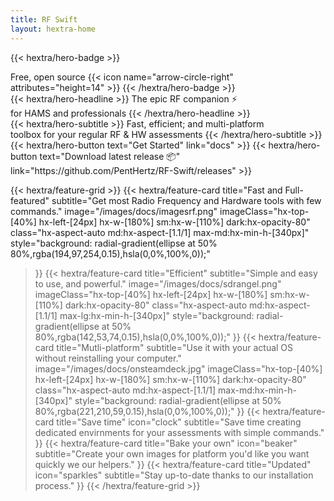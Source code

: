 ```yaml
---
title: RF Swift
layout: hextra-home
---
```


{{< hextra/hero-badge >}}
  <div class="hx-w-2 hx-h-2 hx-rounded-full hx-bg-primary-400"></div>
  <span>Free, open source</span>
  {{< icon name="arrow-circle-right" attributes="height=14" >}}
{{< /hextra/hero-badge >}}

<div class="hx-mt-6 hx-mb-6">
{{< hextra/hero-headline >}}
  The epic RF companion ⚡ &nbsp;<br class="sm:hx-block hx-hidden" />for HAMS and professionals
{{< /hextra/hero-headline >}}
</div>

<div class="hx-mb-12">
{{< hextra/hero-subtitle >}}
  Fast, efficient; and multi-platform&nbsp;<br class="sm:hx-block hx-hidden" /> toolbox for your regular RF & HW assessments
{{< /hextra/hero-subtitle >}}
</div>

<div class="hx-mb-6">
{{< hextra/hero-button text="Get Started" link="docs" >}}
{{< hextra/hero-button text="Download latest release 📦" link="https://github.com/PentHertz/RF-Swift/releases" >}}
</div>

<div class="hx-mt-6"></div>

{{< hextra/feature-grid >}}
  {{< hextra/feature-card
    title="Fast and Full-featured"
    subtitle="Get most Radio Frequency and Hardware tools with few commands."
    image="/images/docs/imagesrf.png"
    imageClass="hx-top-[40%] hx-left-[24px] hx-w-[180%] sm:hx-w-[110%] dark:hx-opacity-80"
    class="hx-aspect-auto md:hx-aspect-[1.1/1] max-md:hx-min-h-[340px]"
    style="background: radial-gradient(ellipse at 50% 80%,rgba(194,97,254,0.15),hsla(0,0%,100%,0));"
  >}}
  {{< hextra/feature-card
    title="Efficient"
    subtitle="Simple and easy to use, and powerful."
    image="/images/docs/sdrangel.png"
    imageClass="hx-top-[40%] hx-left-[24px] hx-w-[180%] sm:hx-w-[110%] dark:hx-opacity-80"
    class="hx-aspect-auto md:hx-aspect-[1.1/1] max-lg:hx-min-h-[340px]"
    style="background: radial-gradient(ellipse at 50% 80%,rgba(142,53,74,0.15),hsla(0,0%,100%,0));"
  >}}
  {{< hextra/feature-card
    title="Mutli-platform"
    subtitle="Use it with your actual OS without reinstalling your computer."
    image="/images/docs/onsteamdeck.jpg"
    imageClass="hx-top-[40%] hx-left-[24px] hx-w-[180%] sm:hx-w-[110%] dark:hx-opacity-80"
    class="hx-aspect-auto md:hx-aspect-[1.1/1] max-md:hx-min-h-[340px]"
    style="background: radial-gradient(ellipse at 50% 80%,rgba(221,210,59,0.15),hsla(0,0%,100%,0));"
  >}}
  {{< hextra/feature-card
    title="Save time"
    icon="clock"
    subtitle="Save time creating dedicated envirnments for your assessments with simple commands."
  >}}
  {{< hextra/feature-card
    title="Bake your own"
    icon="beaker"
    subtitle="Create your own images for platform you'd like you want quickly we our helpers."
  >}}
  {{< hextra/feature-card
    title="Updated"
    icon="sparkles"
    subtitle="Stay up-to-date thanks to our installation process."
  >}}
{{< /hextra/feature-grid >}}